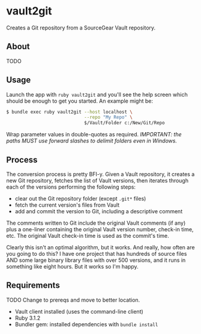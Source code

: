 # vault2git

Creates a Git repository from a SourceGear Vault repository.

## About

TODO

## Usage

Launch the app with `ruby vault2git` and you'll see the help screen which should be enough to get you started. An example might be:

```bash
$ bundle exec ruby vault2git --host localhost \
                             --repo "My Repo" \
                             $/Vault/Folder c:/New/Git/Repo
```

Wrap parameter values in double-quotes as required. _IMPORTANT: the paths MUST use forward slashes to delimit folders even in Windows._

## Process

The conversion process is pretty BFI-y. Given a Vault repository, it creates a new Git repository, fetches the list of Vault versions, then iterates through each of the versions performing the following steps:

- clear out the Git repository folder (except `.git*` files)
- fetch the current version's files from Vault
- add and commit the version to Git, including a descriptive comment

The comments written to Git include the original Vault comments (if any) plus a one-liner containing the original Vault version number, check-in time, etc. The original Vault check-in time is used as the commit's time.

Clearly this isn't an optimal algorithm, but it works. And really, how often are you going to do this? I have one project that has hundreds of source files AND some large binary library files with over 500 versions, and it runs in something like eight hours. But it works so I'm happy.

## Requirements

TODO Change to prereqs and move to better location.

- Vault client installed (uses the command-line client)
- Ruby 3.1.2
- Bundler gem: installed dependencies with `bundle install`
